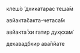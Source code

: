 клеш́о ’дхикатарас теша̄м

авйакта̄сакта-четаса̄м

авйакта̄ хи гатир дух̣кхам̇

дехавадбхир ава̄пйате